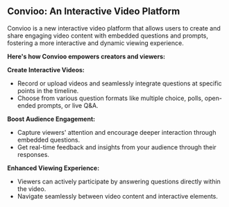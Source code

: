 ## Convioo: An Interactive Video Platform

Convioo is a new interactive video platform that allows users to create and share engaging video content with embedded questions and prompts, fostering a more interactive and dynamic viewing experience.

**Here's how Convioo empowers creators and viewers:**

**Create Interactive Videos:**

* Record or upload videos and seamlessly integrate questions at specific points in the timeline.
* Choose from various question formats like multiple choice, polls, open-ended prompts, or live Q&A.

**Boost Audience Engagement:**

* Capture viewers' attention and encourage deeper interaction through embedded questions.
* Get real-time feedback and insights from your audience through their responses.

**Enhanced Viewing Experience:**

* Viewers can actively participate by answering questions directly within the video.
* Navigate seamlessly between video content and interactive elements.

